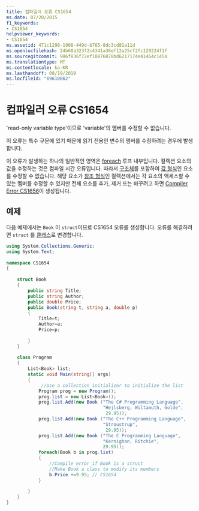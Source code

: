 ```yaml
---
title: 컴파일러 오류 CS1654
ms.date: 07/20/2015
f1_keywords:
- CS1654
helpviewer_keywords:
- CS1654
ms.assetid: 471c1298-1908-449d-b765-8dc3cd81a11d
ms.openlocfilehash: 24b68a323f2c4341a36ef12a25cf2fc120224f1f
ms.sourcegitcommit: 986f836f72ef10876878bd6217174e41464c145a
ms.translationtype: MT
ms.contentlocale: ko-KR
ms.lasthandoff: 08/19/2019
ms.locfileid: "69610862"
---
```

# <a name="compiler-error-cs1654"></a>컴파일러 오류 CS1654
'read-only variable type'이므로 'variable'의 멤버를 수정할 수 없습니다.  
  
 이 오류는 특수 구문에 있기 때문에 읽기 전용인 변수의 멤버를 수정하려는 경우에 발생합니다.  
  
 이 오류가 발생하는 하나의 일반적인 영역은 [foreach](../language-reference/keywords/foreach-in.md) 루프 내부입니다. 컬렉션 요소의 값을 수정하는 것은 컴파일 시간 오류입니다. 따라서 [구조체](../language-reference/keywords/value-types.md)를 포함하여 [값 형식](../programming-guide/classes-and-structs/structs.md)인 요소를 수정할 수 없습니다. 해당 요소가 [참조 형식](../language-reference/keywords/reference-types.md)인 컬렉션에서는 각 요소의 액세스할 수 있는 멤버를 수정할 수 있지만 전체 요소를 추가, 제거 또는 바꾸려고 하면 [Compiler Error CS1656](../language-reference/compiler-messages/cs1656.md)이 생성됩니다.  
  
## <a name="example"></a>예제  
 다음 예제에서는 `Book` 이 `struct`이므로 CS1654 오류를 생성합니다. 오류를 해결하려면 `struct` 를 [클래스](../language-reference/keywords/class.md)로 변경합니다.  
  
```csharp  
using System.Collections.Generic;  
using System.Text;  
  
namespace CS1654  
{  
  
    struct Book  
    {  
        public string Title;  
        public string Author;  
        public double Price;  
        public Book(string t, string a, double p)  
        {  
            Title=t;  
            Author=a;  
            Price=p;  
  
        }  
    }  
  
    class Program  
    {  
        List<Book> list;  
        static void Main(string[] args)  
        {  
             //Use a collection initializer to initialize the list  
            Program prog = new Program();  
            prog.list = new List<Book>();  
            prog.list.Add(new Book ("The C# Programming Language",  
                                    "Hejlsberg, Wiltamuth, Golde",  
                                     29.95));  
            prog.list.Add(new Book ("The C++ Programming Language",  
                                    "Stroustrup",  
                                     29.95));  
            prog.list.Add(new Book ("The C Programming Language",  
                                    "Kernighan, Ritchie",  
                                    29.95));  
            foreach(Book b in prog.list)  
            {  
                //Compile error if Book is a struct  
                //Make Book a class to modify its members  
                b.Price +=9.95; // CS1654  
            }  
  
        }  
    }  
}  
```

